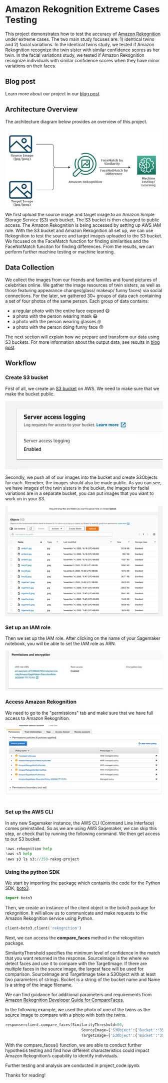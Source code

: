 # Amazon Rekognition Extreme Cases Testing
This project demonstrates how to test the accuracy of [Amazon Rekognition](https://docs.aws.amazon.com/rekognition/index.html) under extreme cases. The two main study focuses are: 1) identical twins and 2) facial variations. In the identical twins study, we tested if Amazon Rekognition recognize the twin sister with similar confidence scores as her twin. In the facial variations study, we tested if Amazon Rekognition recognize individuals with similar confidence scores when they have minor variations on their faces. 

## Blog post

Learn more about our project in our [blog post](https://350-project-blog.s3.amazonaws.com/blog.html).

## Architecture Overview

The architecture diagram below provides an overview of this project.

![Architecture Diagram](architecture_diagram.png)

We first upload the source image and target image to an Amazon Simple Storage Service (S3) web bucket. The S3 bucket is then changed to public access. The Amazon Rekognition is being accessed by setting up AWS IAM role. With the S3 bucket and Amazon Rekognition all set up, we can use Rekognition to test the source and target images uploaded to the S3 bucket. We focused on the FaceMatch function for finding similarities and the FaceNotMatch funciton for finding differences. From the results, we can perform further machine testing or machine learning.

## Data Collection

We collect the images from our friends and families and found pictures of celebrities online. We gather the image resources of twin sisters, as well as those featuring appearance changes(glass/ makeup/ funny faces) via social connections. For the later, we gathered 30+ groups of data each containing a set of four photos of the same person. Each group of data contains:
- a regular photo with the entire face exposed :smiley:
- a photo with the person wearing mask 😷
- a photo with the person wearing glasses :nerd_face:
- a photo with the person doing funny face :stuck_out_tongue_winking_eye:

The next section will explain how we prepare and transform our data using S3 buckets. For more information about the output data, see results in [blog post](https://350-project-blog.s3.amazonaws.com/blog.html).

## Workflow

### Create S3 bucket

First of all, we create an [S3 bucket](https://docs.aws.amazon.com/AmazonS3/latest/dev/Welcome.html) on AWS. We need to make sure that we make the bucket public. 

![Create S3 bucket and make public](bucket_access.jpeg)

Secondly, we push all of our images into the bucket and create S3Objects for each. Remeber, the images should also be made public. As you can see, we have images of the twin sisters in the bucket, the images for facial variations are in a separate bucket, you can put images that you want to work on in your S3. 

![S3 Bucket](S3_bucket.jpeg)

### Set up an IAM role

Then we set up the IAM role. After clicking on the name of your Sagemaker notebook, you will be able to set the IAM role as ARN. 

![AWS IAM role](iam.jpeg)

### Access Amazon Rekognition

We need to go to the "permissions" tab and make sure that we have full access to Amazon Rekognition. 

![Full Access to Amazon Rekognition](full_access.jpeg)
### Set up the AWS CLI

In any new Sagemaker instance, the AWS CLI (Command Line Interface) comes preinstalled. So as we are using AWS Sagemaker, we can skip this step, or check that by running the following command. We then get access to our S3 bucket.

```python
!aws rekognition help
!aws s3 help
!aws s3 ls s3://350-rekog-project
```

### Using the python SDK

We start by importing the package which containts the code for the Python SDK, [boto3](https://aws.amazon.com/sdk-for-python/).

```python
import boto3
```

Then, we create an instance of the client object in the boto3 package for rekognition. It will allow us to communicate and make requests to the Amazon Rekognition service using Python.

```python
client=boto3.client('rekognition')
```
Next, we can access the **compare_faces** method in the rekognition package.

SimilarityThershold specifies the minimum level of confidence in the match that you want returned in the response. SourceImage is the where we detect faces and use it to compare with the TargetImage. If there are multiple faces in the source image, the largest face will be used for comparison. SourceImage and TargetImage take a S3Object with at least two parameters of strings. Bucket is a string of the bucket name and Name is a string of the image filename. 

We can find guidance for additional parameters and requirements from [Amazon Rekognition Developer Guide for CompareFaces.](https://docs.aws.amazon.com/rekognition/latest/dg/API_CompareFaces.html)

In the following example, we used the photo of one of the twins as the source image to compare with a photo with both the twins.

```python
response=client.compare_faces(SimilarityThreshold=80,
                                  SourceImage={'S3Object':{'Bucket':"350-rekog-project",'Name':"beryl1.jpeg"}},
                                  TargetImage={'S3Object':{'Bucket':"350-rekog-project",'Name':"together1.jpeg"}})
```

With the compare_faces() function, we are able to conduct further hypothesis testing and find how different characteristics could impact Amazon Rekognition’s capability to identify individuals.

Further testing and analysis are conducted in project_code.ipynb.

Thanks for reading!
